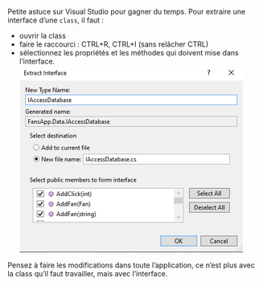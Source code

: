 Petite astuce sur Visual Studio pour gagner du temps. Pour extraire une interface d’une `class`, il faut :  
* ouvrir la class
* faire le raccourci : CTRL+R, CTRL+I (sans relâcher CTRL)
* sélectionnez les propriétés et les méthodes qui doivent mise dans l’interface.
![](https://raw.githubusercontent.com/AnthonyRyck/ctrl-alt-suppr/main/ImgBlog/Tips%26Tricks/ExtractInterface/ExtractInterface.png)

Pensez à faire les modifications dans toute l’application, ce n’est plus avec la class qu’il faut travailler, mais avec l’interface.  
